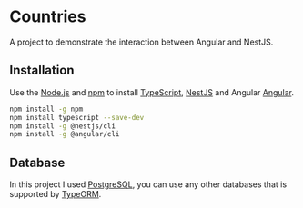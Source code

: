 # Countries

A project to demonstrate the interaction between Angular and NestJS.

## Installation

Use the [Node.js](https://nodejs.org/en/) and [npm](https://www.npmjs.com/) to install [TypeScript](https://www.typescriptlang.org/), [NestJS](https://nestjs.com/) and Angular [Angular](https://angular.io/).

```bash
npm install -g npm
npm install typescript --save-dev
npm install -g @nestjs/cli
npm install -g @angular/cli
```

## Database
In this project I used [PostgreSQL](https://www.postgresql.org/), you can use any other databases that is supported by [TypeORM](https://typeorm.io/).

